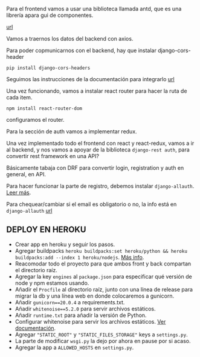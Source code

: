 Para el frontend vamos a usar una biblioteca llamada antd, que es una librería apara gui de componentes.

[url](https://ant.design/components/list/)

Vamos a traernos los datos del backend con axios.

Para poder copmunicarnos con el backend, hay que instalar django-cors-header

```
pip install django-cors-headers
```

Seguimos las instrucciones de la documentación para integrarlo [url](https://pypi.org/project/django-cors-headers/)

Una vez funcionando, vamos a instalar react router para hacer la ruta de cada item.

```
npm install react-router-dom
```

configuramos el router.

Para la sección de auth vamos a implementar redux.

Una vez implementado todo el frontend con react y react-redux, vamos a ir al backend, y nos vamos a apoyar de la biblioteca `django-rest auth`, para convertir rest framework en una API?

Básicamente tabaja con DRF para convertir login, registration y auth en general, en API.

Para hacer funcionar la parte de registro, debemos instalar `django-allauth`. [Leer más](https://dj-rest-auth.readthedocs.io/en/latest/installation.html).

Para chequear/cambiar si el email es obligatorio o no, la info está en `django-allauth` [url](https://django-allauth.readthedocs.io/en/latest/configuration.html)

## DEPLOY EN HEROKU

* Crear app en heroku y seguir los pasos.
* Agregar buildpacks `heroku buildpacks:set heroku/python && heroku buildpacks:add --index 1 heroku/nodejs`. [Más info](https://devcenter.heroku.com/articles/using-multiple-buildpacks-for-an-app).
* Reacomodar todo el proyecto para que ambos front y back compartan el directorio raíz.
* Agregar la key `engines` al `package.json` para especificar qué versión de node y npm estamos usando.
* Añadir el `Procfile` al directorio raíz, junto con una línea de release para migrar la db y una línea web en donde colocaremos a gunicorn.
* Añadir `gunicorn==20.0.4` a requirements.txt.
* Añadir `whitenoise==5.2.0` para servir archivos estáticos.
* Añadir `runtime.txt` para añadir la versión de Python.
* Configurar whitenoise para servir los archivos estáticos. [Ver documentación](http://whitenoise.evans.io/en/stable/).
* Agregar `"STATIC_ROOT"` y `"STATIC_FILES_STORAGE"` keys a `settings.py`.
* La parte de modificar `wsgi.py` la dejo por ahora en pause por si acaso.
* Agregar la app a `ALLOWED_HOSTS` en `settings.py`.

